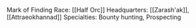 Mark of Finding
Race: [[Half Orc]]
Headquarters: [[Zarash'ak]], [[Attraeokhannad]]
Specialties: Bounty hunting, Prospecting